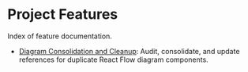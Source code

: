 # Project Features

Index of feature documentation.

* [Diagram Consolidation and Cleanup](./diagram-consolidation/diagram-consolidation.index.md): Audit, consolidate, and update references for duplicate React Flow diagram components. 